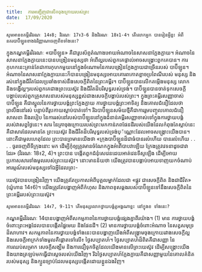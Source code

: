 ```yaml
---
title:  ការអញ្ជើញជាលើកចុងក្រោយរបស់ព្រះ
date:  17/09/2020
---
```


`សូមអានខគម្ពីរវិវរណៈ 14៖8; វិវរណៈ 17៖3-6 និងវិវរណៈ 18៖1-4។ តើលោកអ្នក បានរៀនអ្វីខ្លះ អំពីនគរបាប៊ីឡូនខាងឯវិញ្ញាណចេញពីខទាំងនេះ?`

ក្នុងកណ្ឌគម្ពីរវិវរណៈ «បាប៊ីឡូន» គឺជារូបស័ព្ទតំណាងអោយអំណាចនៃសាសនាក្លែងក្លាយ។ អំណាចនៃសាសនាក្លែងក្លាយនេះបានបង្រៀនមនុស្សថា អំពើល្អរបស់ពួកគេផ្ទាល់អាចសង្គ្រោះពួកគេបាន។ ការកុហកនេះគ្រាន់តែជាការកុហកមួយនៅក្នុងចំណោមនៃការបង្រៀនក្លែងក្លាយជាច្រើនរបស់ បាប៊ីឡូន។ អំណាចនៃសាសនាក្លែងក្លាយនេះក៏បានបង្រៀនមនុស្សអោយគោរពកោតខ្លាចប្រពៃណីរបស់ មនុស្ស និងរស់នៅក្នុងជីវិតដែលប្រឆាំងទាស់នឹងសេចក្តីពិតនៃព្រះគម្ពីរ។ បាប៊ីឡូនបានលើកតម្កើងមនុស្ស លោក និងទង្វើល្អៗរបស់ពួកគេជាងព្រះយេស៊ូវ និងជីវិតដ៏បរិសុទ្ធរបស់ទ្រង់។ បាប៊ីឡូនបានចាត់ទុកសេចក្តី បង្គាប់របស់ពួកគ្រូសាសនារបស់មនុស្សខ្ពស់ជាងសេចក្តីបង្គាប់របស់ព្រះ។ ក្នុងព្រះគម្ពីរសញ្ញាចាស់ បាប៊ីឡូន គឺជាស្នូលនៃការថ្វាយបង្គំព្រះក្លែងក្លាយ ការថ្វាយបង្គំព្រះអាទិត្យ និងគោលជំនឿដែលថា ព្រលឹងនៅរស់ បន្ទាប់ពីរូបកាយស្លាប់បាត់ទៅ។ រីឯបាប៊ីឡូនសម័យថ្មីគឺជាការរួមបញ្ចូលគោលជំនឿសាសនា និងរបៀប នៃការរស់នៅរបស់បាប៊ីឡូននៅក្នុងជំនាន់គម្ពីរសញ្ញាចាស់ទៅក្នុងការថ្វាយបង្គំរបស់វាសព្វថ្ងៃនេះ។ សារ នៃគ្រាចុងក្រោយរបស់ព្រះមកកាន់ភពផែនដីរបស់យើងដែលកំពុងតែស្លាប់នេះ គឺជាសារដែលមានតែ ព្រះយេស៊ូវ និងជីវិតដ៏បរិសុទ្ធរបស់ទ្រង់បុ៉ណ្ណោះដែលអាចសង្គ្រោះយើងបាន។ នោះគឺជាមូលហេតុដែល ព្រះបានព្រមានយើងថា «ក្រុងបាប៊ីឡូនដ៏ជាធំបានរលំហើយ បានរលំហើយ . . . . ចូរចេញពីទីក្រុងនោះ មក ដើម្បីកុំឲ្យត្រូវមានចំណែកក្នុងអំពើបាបវាឡើយ ក្រែងត្រូវវេទនាដូចជាវាដែរ» (វិវរណៈ 18៖2, 4)។ ព្រះបាន បង្កើតពួកជំនុំសេវេនដេយអាត់វេនទីស្ទឡើង ដើម្បីអោយប្រកាសសារទាំងមូលរបស់ព្រះយេស៊ូវ។ នោះមានន័យថា យើងត្រូវបានបង្គាប់អោយទាញយកចំណាប់អារម្មណ៍របស់មនុស្សទៅឯអ្វីដែលព្រះ-

យេស៊ូវបានបង្រៀនវិញ។ យើងត្រូវតែប្រកាសអំពីបុគ្គលម្នាក់ដែលជា «ផ្លូវ ជាសេចក្តីពិត និងជាជីវិត» (យ៉ូហាន 14៖6)។ យើងត្រូវតែបង្ហាញអំពីកំហុស និងភាពខុសឆ្គងរបស់បាប៊ីឡូនទៅនឹងសេចក្តីពិតនៃ ព្រះគម្ពីររបស់ព្រះយេស៊ូវ។

`សូមអានខគម្ពីរវិវរណៈ 14៖7, 9-11។ តើមនុស្សលោកថ្វាយបង្គំតួអង្គណាខ្លះ នៅក្នុងខ ទាំងនេះ?`

កណ្ឌគម្ពីរវិវរណៈ 14បានបង្ហាញអំពីសកម្មភាពនៃការថ្វាយបង្គំផ្សេងគ្នាពីរយ៉ាង។ (1) មាន ការថ្វាយបង្គំចំពោះព្រះអង្គដែលបានបង្កើតផ្នៃមេឃ និងផែនដី។ (2) មានការថ្វាយបង្គំចំពោះអំណាច នៃសត្វសមុទ្រដ៏សាហាវ។ សកម្មភាពនៃការថ្វាយបង្គំទាំងនេះបានបង្ហាញយើងអំពីសង្គ្រាមចុងក្រោយរវាងសេចក្តីល្អ និងសេចក្តីអាក្រក់ទាំងមូលគឺផ្តោតទៅលើ៖ ថ្ងៃសប្បាតហ៍។ ថ្ងៃសប្បាតហ៍ដ៏ពិតគឺជាសញ្ញា នៃការឈប់សម្រាក សេចក្តីសង្ឃឹម និងការជឿទុកចិត្តដែលយើងមានលើព្រះយេស៊ូវ ដើម្បីសង្គ្រោះយើង និងយាងត្រឡប់មកធ្វើជាស្តេចរបស់យើងវិញ។ រីឯថ្ងៃសប្បាតហ៍ក្លែងក្លាយគឺជាសញ្ញាមួយនៃគោលគំនិត របស់មនុស្ស និងក្បួនច្បាប់ដែលមនុស្សបង្កើតដោយខ្លួនឯងវិញ។